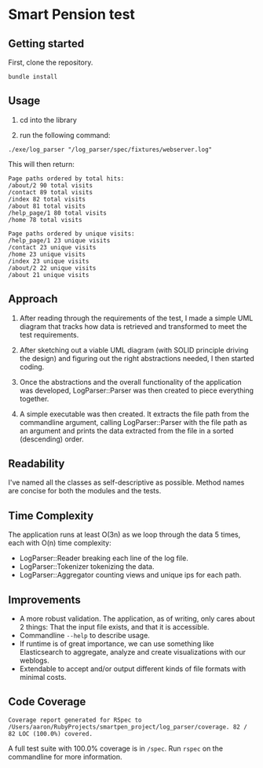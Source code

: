 # Smart Pension test

## Getting started

First, clone the repository. 

`bundle install`

## Usage

1. cd into the library

2. run the following command:

```
./exe/log_parser "/log_parser/spec/fixtures/webserver.log"
```

This will then return:

```
Page paths ordered by total hits:
/about/2 90 total visits
/contact 89 total visits
/index 82 total visits
/about 81 total visits
/help_page/1 80 total visits
/home 78 total visits

Page paths ordered by unique visits:
/help_page/1 23 unique visits
/contact 23 unique visits
/home 23 unique visits
/index 23 unique visits
/about/2 22 unique visits
/about 21 unique visits
```

## Approach

1. After reading through the requirements of the test, I made a simple UML diagram that tracks how data is retrieved and transformed to meet the test requirements. 

2. After sketching out a viable UML diagram (with SOLID principle driving the design) and figuring out the right abstractions needed, I then started coding.

3. Once the abstractions and the overall functionality of the application was developed, LogParser::Parser was then created to piece everything together. 

4. A simple executable was then created. It extracts the file path from the commandline argument, calling LogParser::Parser with the file path as an argument and
prints the data extracted from the file in a sorted (descending) order.  

## Readability

I've named all the classes as self-descriptive as possible. Method names are concise for both the modules and the tests.

## Time Complexity

The application runs at least O(3n) as we loop through the data 5 times, each with O(n) time complexity:

* LogParser::Reader breaking each line of the log file.
* LogParser::Tokenizer tokenizing the data.
* LogParser::Aggregator counting views and unique ips for each path.

## Improvements

* A more robust validation. The application, as of writing, only cares about 2 things: That the input file exists, and that it is accessible. 
* Commandline `--help` to describe usage.
* If runtime is of great importance, we can use something like Elasticsearch to aggregate, analyze and create visualizations with our weblogs.
* Extendable to accept and/or output different kinds of file formats with minimal costs.


## Code Coverage

`Coverage report generated for RSpec to /Users/aaron/RubyProjects/smartpen_project/log_parser/coverage. 82 / 82 LOC (100.0%) covered.`

A full test suite with 100.0% coverage is in `/spec`. Run `rspec` on the commandline for more information.